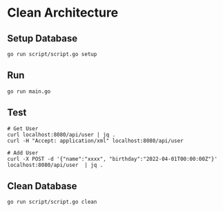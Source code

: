 # Clean Architecture

## Setup Database
```
go run script/script.go setup
```

## Run
```
go run main.go
```

## Test
```
# Get User
curl localhost:8080/api/user | jq .
curl -H "Accept: application/xml" localhost:8080/api/user

# Add User
curl -X POST -d '{"name":"xxxx", "birthday":"2022-04-01T00:00:00Z"}' localhost:8080/api/user  | jq .
```

## Clean Database
```
go run script/script.go clean
```

